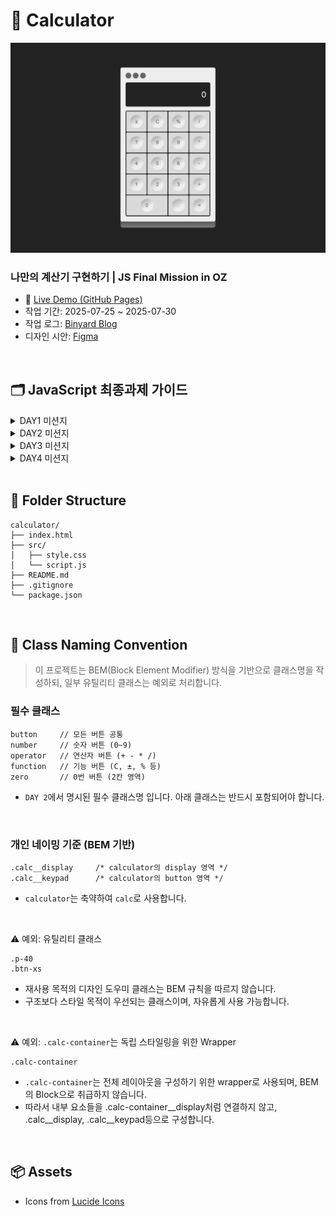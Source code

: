 # 🧮 Calculator

![계산기 디자인](./src/images/calculator_ui.png)

### 나만의 계산기 구현하기 | JS Final Mission in OZ

- 🚀 [Live Demo (GitHub Pages)](https://miloupark.github.io/calculator/)
- 작업 기간: 2025-07-25 ~ 2025-07-30
- 작업 로그: [Binyard Blog](https://binyard.me/OZ/fe/mission.html)
- 디자인 시안: [Figma](https://www.figma.com/design/hh1hbNBF5992A1dQYb6INU/Calculator?node-id=0-1&t=AJexyvuflp4TE5th-1)

<br>

## 🗂️ JavaScript 최종과제 가이드

<details>
<summary>DAY1 미션지</summary>

#### STEP 1. HTML로 목업 만들기

요구사항

1. HTML 파일을 생성하고 기본 구조를 작성하세요.

2. CSS 초기화 코드를 입력해주세요.

<br>

구현 단계

1. `index.html`

- body 요소 내부에 계산기 컨테이너를 만듭니다.
- flex를 이용하여 컨테이너가 화면의 중간에 위치하도록 합니다.
- 컨테이너 내부에 2개의 영역을 생성합니다. (display, buttons)
- 각 영역을 시각적으로 확인할 수 있도록 border 속성을 추가합니다.
- `display`와 `buttons`를 flex를 사용하여 적절하게 배치합니다.
- 계산기 컨테이너의 내부 여백을 적절하게 설정합니다.

  <br>

#### STEP 2. 계산기 상단에 버튼 추가하기 (도전미션)

요구사항

1. 계산기 상단에 버튼을 3개 추가하세요.

- 맥북 계산기의 디자인 모티브로 하지만, 기능은 동작하지 않아도 됩니다.
- 버튼은 원 형태이고, 각 버튼이 일정한 간격을 갖도록 구현해야 합니다.

      <br>

  </details>

<details>
<summary>DAY2 미션지</summary>

#### STEP 1. HTML로 목업 만들기, flexbox로 정렬 및 배치하기

요구사항

1. CSS의 flexbox 속성을 이용해 계산기 레이아웃을 구성하세요.
2. 계산기의 기본 구성 요소를 추가하세요 (디스플레이, 숫자 버튼, 연산자 버튼 등).

<br>

구현 단계

1. `index.html`

- buttons 내부에 계산기에 필요한 버튼을 추가합니다.

  - 모든 버튼은 `button` class를 가지고 있어야 합니다.
  - 숫자 버튼에는 `number` class를 추가합니다.
  - 연산기호 버튼(`+`, `-`, `*`, `/`)에는 `operator` class를 추가합니다.
  - 기능 버튼(`C`, `±`, `%`)에는 `function` class를 추가합니다.
  - 숫자 0은 다른 버튼에 비해 두 배의 영역을 가지고 있으므로, `zero` class를 추가합니다.

2. `style.css`

- display 영역을 스타일링합니다.

  - 텍스트를 오른쪽으로 정렬합니다.
  - 콘텐츠와 테두리 사이에 padding을 지정합니다.

- buttons 영역과 버튼들을 flexbox를 사용하여 정렬합니다.

<br>

#### STEP 2. 버튼에 hover 및 active 효과 추가하기

요구사항

- 버튼에 마우스를 올리면(`hover`) 배경색이 변경되도록 하세요.
- 버튼을 클릭하면(`active`) 배경색이 잠시 변경되도록 하세요.

<br>
</details>

<details>
<summary>DAY3 미션지</summary>

### STEP 1. 버튼 클릭 시 디스플레이에 표시되도록 만들기

### 1-1. 각 버튼을 클릭했을 때 console에 각 버튼의 value가 나오도록 하기

요구사항

1. 각 버튼을 클릭했을 때 해당 버튼의 값을 콘솔에 출력하세요.

<br>

구현 단계

1. `script.js`

- 모든 버튼 요소를 선택합니다.
- 각 버튼에 클릭 이벤트 리스너를 추가합니다.
  - 참고: [MDN: 배열 메서드 forEach()](https://developer.mozilla.org/ko/docs/Web/JavaScript/Reference/Global_Objects/Array/forEach)
- 버튼이 클릭되었을 때, 해당 버튼의 값을 콘솔에 출력합니다.
  - 참고: [MDN: Event.target](https://developer.mozilla.org/ko/docs/Web/API/Event/target)

<br>

### 1-2. 숫자를 디스플레이에 표시하기

요구 사항

- 숫자 버튼을 클릭하면 디스플레이에 해당 숫자가 표시되도록 하세요.
- 초기 디스플레이 값이 `0`일 때는 클릭한 숫자로 바뀌어야 합니다.
- 초기 값이 `0`이 아닐 때는 클릭한 숫자가 뒤에 추가되어야 합니다.
- 클래스가 `number`인 버튼에 대해서만 처리하세요.

<br>

구현 단계

1. `script.js`

- 모든 버튼 요소와 디스플레이 요소를 선택합니다.
- 각 버튼에 클릭 이벤트 리스너를 추가합니다.
- 버튼이 클릭되었을 때, 클래스가 `number`인 경우 디스플레이에 값을 표시합니다.
- 디스플레이가 `0`일 때는 클릭한 숫자로 바뀌어야 합니다.
- 디스플레이가 `0`이 아닐 때는 클릭한 숫자가 뒤에 추가되어야 합니다.

<br>

### STEP 2. 소수점과 Clear 기능 추가하기

요구 사항

- 소수점(`.`) 버튼을 클릭하면 디스플레이에 소수점을 추가하세요. (이미 소수점이 있는 경우 추가되지 않도록)
- `C` 버튼을 클릭하면 디스플레이를 `0`으로 초기화하세요.

<br>

### 추가 참고 자료

- [MDN: JavaScript 이벤트](https://developer.mozilla.org/ko/docs/Web/API/Event)
- [MDN: Element.classList](https://developer.mozilla.org/ko/docs/Web/API/Element/classList)

</details>

<details>
<summary>DAY4 미션지</summary>

### STEP 1. 계산 기능 구현하기

### 1-1. 디스플레이에 숫자를 입력한 다음 연산기호를 누르면 디스플레이에 있는 숫자를 firstOperand로 저장하고 연산기호를 기억하기

요구 사항

- 디스플레이에 숫자를 입력한 다음 연산기호를 누르면 디스플레이에 있는 숫자를 `firstOperand`로 저장하고 연산기호를 기억합니다.
- 연산기호를 누른 후 디스플레이에 다른 숫자를 입력하면 새로운 숫자가 디스플레이에 입력되도록 합니다.

<br>

구현단계

1. `firstOperand`, `operator` 변수를 선언합니다.
   - `firstOperand`: 첫 번째 피연산자를 저장할 변수입니다.
   - `operator`: 연산자를 저장할 변수입니다.
2. 연산기호 버튼이 클릭되면 현재 디스플레이 값을 `firstOperand`로 저장하고, 연산기호를 기억합니다.
   - 첫 번째 피연산자가 `null`이면 현재 디스플레이 값을 `firstOperand`로 저장합니다.
   - `operator` 변수에 클릭한 연산기호를 값으로 할당합니다.
   - `firstOperand`와 `operator`를 console에 출력합니다.
3. 연산기호 버튼이 클릭된 후 디스플레이에 다른 숫자를 입력하면 새로운 숫자가 디스플레이에 입력되도록 합니다.
   - 연산기호 버튼이 클릭된 후 두 번째 숫자를 입력하면 디스플레이의 값이 새로 입력한 숫자로 바뀝니다.

<br>

### 1-2. calculate 함수 구현 및 = 버튼 클릭 시 계산 수행

요구 사항

- 매개 변수로 두 숫자를 입력 받아서 결과를 반환하는 `calculate` 함수를 만듭니다.
- `=` 버튼을 누르면 `firstOperand`, `operator`, `secondOperand`를 전달하여 계산이 되도록 합니다.
- 계산결과가 나온 후에는 새로운 숫자를 누를 시에 디스플레이가 초기화되도록 합니다.

구현 단계

1. `calculate` 함수를 구현합니다.
2. `=` 버튼이 클릭되면 `firstOperand`, `operator`, `secondOperand`를 전달하여 계산을 수행하고 결과를 디스플레이에 표시합니다.
3. 표시된 결과는 숫자 버튼을 누를 시에 사라지며, 누른 숫자를 표시합니다.

<br>

### STEP 2. 🔢 연산자 버튼을 반복해서 눌렀을 때 계산이 되도록 구현하기

요구 사항

- 연산자 버튼을 반복해서 눌렀을 때 이전 연산을 수행하고 새로운 연산을 시작할 수 있도록 구현하세요.
- `=` 버튼을 눌러서 계산이 된 다음, 새로운 숫자를 입력하고 연산자 버튼을 누르면, 먼저 디스플레이에 있었던 값이 `firstOperand`, 새로운 숫자를 `secondOperand`로 해서 계산이 이루어지도록 합니다.

<br>

구현 단계

1. 사용자가 **숫자를 입력**한 후, **연산자 버튼**을 누르는 경우
   - 입력한 숫자를 `firstOperand`에 저장하고, 연산자를 `operator`에 저장하세요.
2. 사용자가 **다시 숫자를 입력**하고, **연산자 버튼을 또 누르는 경우**
   - 현재 입력된 숫자를 `secondOperand`에 저장하고
   - 이전의 `firstOperand`와 `operator`, `secondOperand`로 **계산**하세요.
   - 계산된 결과를 디스플레이에 보여주고, 그 값을 다시 `firstOperand`로 저장하세요.
   - 그리고 누른 연산자 버튼의 값을 `operator`로 다시 저장하세요.
3. 사용자가 **`=` 버튼을 누르는 경우**
   - 현재 입력된 숫자를 `secondOperand`에 저장하고
   - `firstOperand`, `operator`, `secondOperand`로 **계산**하세요.
   - 결과를 디스플레이에 보여주고, `firstOperand`를 **결과값**으로 업데이트하세요.
4. 계산이 끝난 후 사용자가 **새 숫자를 입력하고 연산자 버튼을 누르는 경우**
   - 입력한 숫자를 `secondOperand`로 저장해서
   - 이전의 결과값과 새 숫자로 **새로운 계산**을 시작하세요.

<br>

### 힌트

- **연산자 버튼을 누른 경우**
  - 첫 계산 이후에 `firstOperand`나 `operator`가 null이 아니므로, 이것을 조건으로 `calculate` 함수를 호출할 수 있습니다.
    - `firstOperand`와 `operator`가 **이미 존재하면**, 현재 디스플레이 값을 `secondOperand`로 저장한 후 계산을 먼저 수행하세요.
  - 그다음, 연산자를 새로 저장하세요.
- **숫자는 문자열이기 때문에 계산할 때는** `parseFloat()`을 사용해서 **숫자 타입**으로 변경해야 합니다.

<br>

### 테스트 케이스

| **입력** | **디스플레이** | **동작**                                                    |
| -------- | -------------- | ----------------------------------------------------------- |
| 3        | 3              | 숫자 입력                                                   |
| `+`      | 3              | `firstOperand` = 3, `operator`= `+`                         |
| 5        | 5              | 숫자 입력                                                   |
| `+`      | 8              | ➡️ 3 + 5 = 8 계산,<br> `firstOperand` = 8, `operator` = `+` |
| 2        | 2              | 숫자 입력                                                   |
| `=`      | 10             | ➡️ 8 + 2 = 10 계산                                          |

</details>

<br>

## 📁 Folder Structure

```plaintext
calculator/
├── index.html
├── src/
│   ├── style.css
│   └── script.js
├── README.md
├── .gitignore
└── package.json
```

<br>

## 📍 Class Naming Convention

> 이 프로젝트는 BEM(Block Element Modifier) 방식을 기반으로 클래스명을 작성하되, 일부 유틸리티 클래스는 예외로 처리합니다.

### 필수 클래스

```plaintext
button     // 모든 버튼 공통
number     // 숫자 버튼 (0~9)
operator   // 연산자 버튼 (+ - * /)
function   // 기능 버튼 (C, ±, % 등)
zero       // 0번 버튼 (2칸 영역)
```

- `DAY 2`에서 명시된 필수 클래스명 입니다. 아래 클래스는 반드시 포함되어야 합니다.

<br>

### 개인 네이밍 기준 (BEM 기반)

```plaintext
.calc__display     /* calculator의 display 영역 */
.calc__keypad      /* calculator의 button 영역 */
```

- `calculator`는 축약하여 `calc`로 사용합니다.

<br>

⚠️ 예외: 유틸리티 클래스

```plaintext
.p-40
.btn-xs
```

- 재사용 목적의 디자인 도우미 클래스는 BEM 규칙을 따르지 않습니다.
- 구조보다 스타일 목적이 우선되는 클래스이며, 자유롭게 사용 가능합니다.

<br>

⚠️ 예외: `.calc-container`는 독립 스타일링을 위한 Wrapper

```plaintext
.calc-container
```

- `.calc-container`는 전체 레이아웃을 구성하기 위한 wrapper로 사용되며, BEM의 Block으로 취급하지 않습니다.
- 따라서 내부 요소들을 .calc-container\_\_display처럼 연결하지 않고, .calc\_\_display, .calc\_\_keypad등으로 구성합니다.

<br>

## 📦 Assets

- Icons from [Lucide Icons](https://lucide.dev/)

